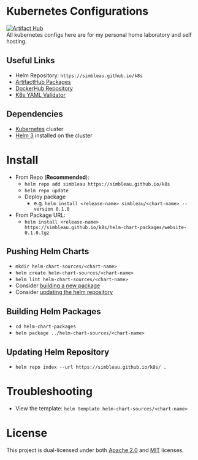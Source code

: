 # Kubernetes Configurations
[![Artifact Hub](https://img.shields.io/endpoint?url=https://artifacthub.io/badge/repository/simbleau)](https://artifacthub.io/packages/search?user=simbleau) \
All kubernetes configs here are for my personal home laboratory and self hosting.

## Useful Links
- Helm Repository: `https://simbleau.github.io/k8s`
- [ArtifactHub Packages](https://artifacthub.io/packages/search?user=simbleau)
- [DockerHub Repository](https://hub.docker.com/u/simbleau)
- [K8s YAML Validator](https://validkube.com/)

## Dependencies
- [Kubernetes](https://kubernetes.io/) cluster
- [Helm 3](https://helm.sh/) installed on the cluster

# Install
- From Repo (**Recommended**):
  - `helm repo add simbleau https://simbleau.github.io/k8s`
  - `helm repo update`
  - Deploy package
    - e.g. `helm install <release-name> simbleau/<chart-name> --version 0.1.0`
- From Package URL:
  - `helm install <release-name> https://simbleau.github.io/k8s/helm-chart-packages/website-0.1.0.tgz`

## Pushing Helm Charts
- `mkdir helm-chart-sources/<chart-name>`
- `helm create helm-chart-sources/<chart-name>`
- `helm lint helm-chart-sources/<chart-name>`
-  Consider [building a new package](#building-helm-packages)
-  Consider [updating the helm repository](#updating-helm-repository)

## Building Helm Packages
- `cd helm-chart-packages`
- `helm package ../helm-chart-sources/<chart-name>`

## Updating Helm Repository
- `helm repo index --url https://simbleau.github.io/k8s/ .`

# Troubleshooting
- View the template: `helm template helm-chart-sources/<chart-name>`

# License
This project is dual-licensed under both [Apache 2.0](LICENSE-APACHE) and [MIT](LICENSE-MIT) licenses.
